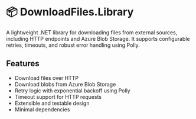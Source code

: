 # 📦 DownloadFiles.Library

A lightweight .NET library for downloading files from external sources, including HTTP endpoints and Azure Blob Storage. 
It supports configurable retries, timeouts, and robust error handling using Polly.

## Features

- Download files over HTTP
- Download blobs from Azure Blob Storage
- Retry logic with exponential backoff using Polly
- Timeout support for HTTP requests
- Extensible and testable design
- Minimal dependencies

